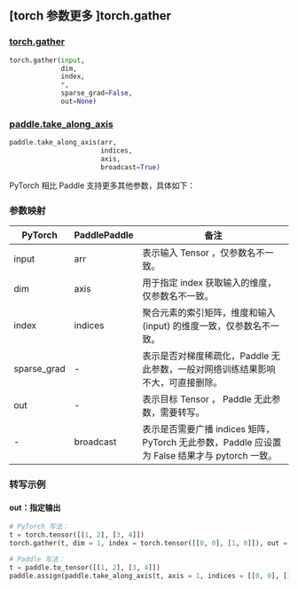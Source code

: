 ## [torch 参数更多 ]torch.gather
### [torch.gather](https://pytorch.org/docs/stable/generated/torch.gather.html?highlight=gather#torch.gather)

```python
torch.gather(input,
             dim,
             index,
             *,
             sparse_grad=False,
             out=None)
```

### [paddle.take_along_axis](https://www.paddlepaddle.org.cn/documentation/docs/zh/develop/api/paddle/take_along_axis_cn.html#take-along-axis)

```python
paddle.take_along_axis(arr,
                       indices,
                       axis,
                       broadcast=True)
```

PyTorch 相比 Paddle 支持更多其他参数，具体如下：
### 参数映射

| PyTorch       | PaddlePaddle | 备注                                                   |
| ------------- | ------------ | ------------------------------------------------------ |
| input         | arr          | 表示输入 Tensor ，仅参数名不一致。                                    |
| dim           | axis         | 用于指定 index 获取输入的维度，仅参数名不一致。                         |
| index         | indices      | 聚合元素的索引矩阵，维度和输入 (input) 的维度一致，仅参数名不一致。          |
| sparse_grad   | -            | 表示是否对梯度稀疏化，Paddle 无此参数，一般对网络训练结果影响不大，可直接删除。    |
| out           | -            | 表示目标 Tensor ， Paddle 无此参数，需要转写。   |
| -             | broadcast    | 表示是否需要广播 indices 矩阵，PyTorch 无此参数，Paddle 应设置为 False 结果才与 pytorch 一致。 |


### 转写示例
#### out：指定输出
``` python
# PyTorch 写法：
t = torch.tensor([[1, 2], [3, 4]])
torch.gather(t, dim = 1, index = torch.tensor([[0, 0], [1, 0]]), out = y)

# Paddle 写法：
t = paddle.to_tensor([[1, 2], [3, 4]])
paddle.assign(paddle.take_along_axis(t, axis = 1, indices = [[0, 0], [1, 0]]), y)
```
